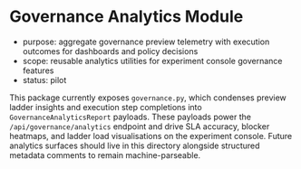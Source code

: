# Governance Analytics Module

- purpose: aggregate governance preview telemetry with execution outcomes for dashboards and policy decisions
- scope: reusable analytics utilities for experiment console governance features
- status: pilot

This package currently exposes `governance.py`, which condenses preview ladder insights and execution step completions into `GovernanceAnalyticsReport` payloads. These payloads power the `/api/governance/analytics` endpoint and drive SLA accuracy, blocker heatmaps, and ladder load visualisations on the experiment console. Future analytics surfaces should live in this directory alongside structured metadata comments to remain machine-parseable.
